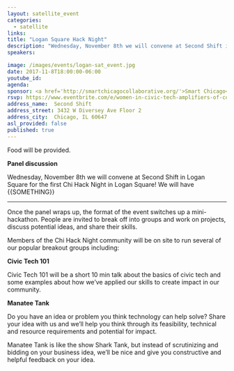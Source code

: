 ```yaml
---
layout: satellite_event
categories:
  - satellite
links:
title: "Logan Square Hack Night"
description: "Wednesday, November 8th we will convene at Second Shift in Logan Square for the first Chi Hack Night in Logan Square!"
speakers:

image: /images/events/logan-sat_event.jpg
date: 2017-11-8T18:00:00-06:00
youtube_id:
agenda:
sponsor: <a href='http://smartchicagocollaborative.org/'>Smart Chicago</a>
rsvp: https://www.eventbrite.com/e/women-in-civic-tech-amplifiers-of-community-voice-tickets-32680563445
address_name:  Second Shift
address_street: 3432 W Diversey Ave Floor 2
address_city:  Chicago, IL 60647
asl_provided: false
published: true
---
```


Food will be provided.

**Panel discussion**

Wednesday, November 8th we will convene at Second Shift in Logan Square for the first Chi Hack Night in Logan Square! We will have {{SOMETHING}}



---

Once the panel wraps up, the format of the event switches up a mini-hackathon. People are invited to break off into groups and work on projects, discuss potential ideas, and share their skills.

Members of the Chi Hack Night community will be on site to run several of our popular breakout groups including:

**Civic Tech 101**

Civic Tech 101 will be a short 10 min talk about the basics of civic tech and some examples about how we’ve applied our skills to create impact in our community.

**Manatee Tank**

Do you have an idea or problem you think technology can help solve? Share your idea with us and we’ll help you think through its feasibility, technical and resource requirements and potential for impact.

Manatee Tank is like the show Shark Tank, but instead of scrutinizing and bidding on your business idea, we’ll be nice and give you constructive and helpful feedback on your idea.
